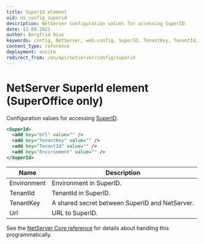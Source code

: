 ```yaml
---
title: SuperId element
uid: ns_config_superid
description: NetServer configuration values for accessing SuperID.
date: 12.09.2021
author: Bergfrid Dias
keywords: config, NetServer, web.config, SuperID, TenantKey, TenantId, Environment
content_type: reference
deployment: onsite
redirect_from: /en/api/netserver/config/superid
---
```


# NetServer SuperId element (SuperOffice only)

Configuration values for accessing [SuperID][2].

```XML
<SuperId>
  <add key="Url" value="" />
  <add key="TenantKey" value="" />
  <add key="TenantId" value="" />
  <add key="Environment" value="" />
</SuperId>
```

| Name | Description |
|---|---|
| Environment | Environment in SuperID. |
| TenantId | TenantId in SuperID. |
| TenantKey | A shared secret between SuperID and NetServer. |
| Url | URL to SuperID. |

See the [NetServer Core reference][1] for details about handling this programmatically.

<!-- Referenced links -->
[1]: <xref:SuperOffice.Configuration.ConfigFile.SuperId>
[2]: ../../online/identity/superid/overview.md
